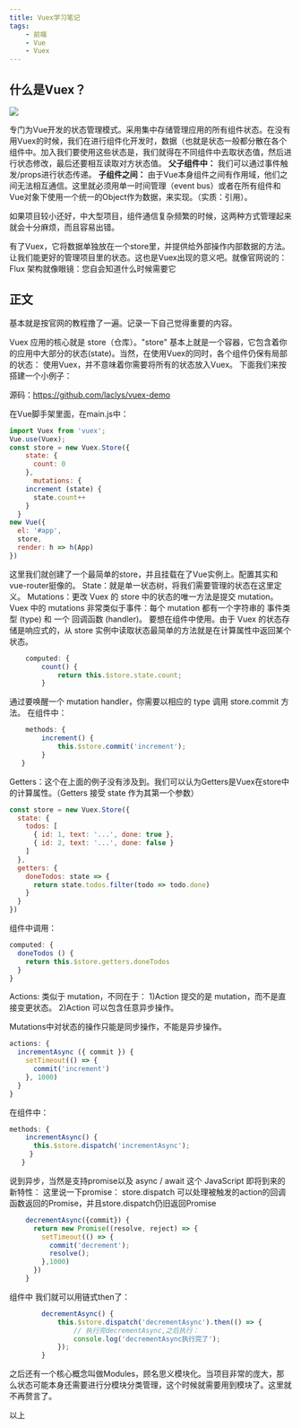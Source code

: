 ```yaml
---
title: Vuex学习笔记
tags: 
	- 前端
	- Vue
	- Vuex
---
```


## 什么是Vuex？

![](/assets/blogImg/20170423-01.png)

专门为Vue开发的状态管理模式。采用集中存储管理应用的所有组件状态。在没有用Vuex的时候，我们在进行组件化开发时，数据（也就是状态一般都分散在各个组件中。加入我们要使用这些状态是，我们就得在不同组件中去取状态值，然后进行状态修改，最后还要相互读取对方状态值。
**父子组件中：**
我们可以通过事件触发/props进行状态传递。
**子组件之间：**
由于Vue本身组件之间有作用域，他们之间无法相互通信。这里就必须用单一时间管理（event bus）或者在所有组件和Vue对象下使用一个统一的Object作为数据，来实现。（实质：引用）。

如果项目较小还好，中大型项目，组件通信复杂频繁的时候，这两种方式管理起来就会十分麻烦，而且容易出错。

有了Vuex，它将数据单独放在一个store里，并提供给外部操作内部数据的方法。让我们能更好的管理项目里的状态。这也是Vuex出现的意义吧。就像官网说的：
	Flux 架构就像眼镜：您自会知道什么时候需要它
 <!-- more -->

## 正文
基本就是按官网的教程撸了一遍。记录一下自己觉得重要的内容。

Vuex 应用的核心就是 store（仓库）。"store" 基本上就是一个容器，它包含着你的应用中大部分的状态(state)。当然，在使用Vuex的同时，各个组件仍保有局部的状态：
	使用Vuex，并不意味着你需要将所有的状态放入Vuex。
下面我们来按搭建一个小例子：

源码：https://github.com/laclys/vuex-demo

在Vue脚手架里面，在main.js中：
```javascript
import Vuex from 'vuex';
Vue.use(Vuex);
const store = new Vuex.Store({
	state: {
      count: 0
	},
	  mutations: {
    increment (state) {
      state.count++
    }
  }
new Vue({
  el: '#app',
  store,
  render: h => h(App)
})
```
这里我们就创建了一个最简单的store，并且挂载在了Vue实例上。配置其实和vue-router挺像的。
State：就是单一状态树，将我们需要管理的状态在这里定义。
Mutations：更改 Vuex 的 store 中的状态的唯一方法是提交 mutation。Vuex 中的 mutations 非常类似于事件：每个 mutation 都有一个字符串的 事件类型 (type) 和 一个 回调函数 (handler)。
要想在组件中使用。由于 Vuex 的状态存储是响应式的，从 store 实例中读取状态最简单的方法就是在计算属性中返回某个状态。
```javascript
    computed: {
        count() {
            return this.$store.state.count;
        }
```
通过要唤醒一个 mutation handler，你需要以相应的 type 调用 store.commit 方法。
在组件中：
```javascript
    methods: {
        increment() {
            this.$store.commit('increment');
        }
   }
```

Getters：这个在上面的例子没有涉及到。我们可以认为Getters是Vuex在store中的计算属性。（Getters 接受 state 作为其第一个参数）
```javascript
const store = new Vuex.Store({
  state: {
    todos: [
      { id: 1, text: '...', done: true },
      { id: 2, text: '...', done: false }
    ]
  },
  getters: {
    doneTodos: state => {
      return state.todos.filter(todo => todo.done)
    }
  }
})
```
组件中调用：
```javascript
computed: {
  doneTodos () {
    return this.$store.getters.doneTodos
  }
}
```
Actions: 类似于 mutation，不同在于：
1)Action 提交的是 mutation，而不是直接变更状态。
2)Action 可以包含任意异步操作。

Mutations中对状态的操作只能是同步操作，不能是异步操作。
```javascript
actions: {
  incrementAsync ({ commit }) {
    setTimeout(() => {
      commit('increment')
    }, 1000)
  }
}
```
在组件中：
```javascript
methods: {
    incrementAsync() {
      this.$store.dispatch('incrementAsync');
     }
   }
```
说到异步，当然是支持promise以及 async / await 这个 JavaScript 即将到来的新特性：
这里说一下promise：
	store.dispatch 可以处理被触发的action的回调函数返回的Promise，并且store.dispatch仍旧返回Promise
```javascript
    decrementAsync({commit}) {
      return new Promise((resolve, reject) => {
        setTimeout(() => {
          commit('decrement');
          resolve();
        },1000)
      })
    }
```
组件中 我们就可以用链式then了：
```javascript
        decrementAsync() {
            this.$store.dispatch('decrementAsync').then(() => {
                // 执行完decrementAsync,之后执行：
                console.log('decrementAsync执行完了');
            });
        }
```

之后还有一个核心概念叫做Modules，顾名思义模块化。当项目非常的庞大，那么状态可能本身还需要进行分模块分类管理，这个时候就需要用到模块了。这里就不再赘言了。


以上